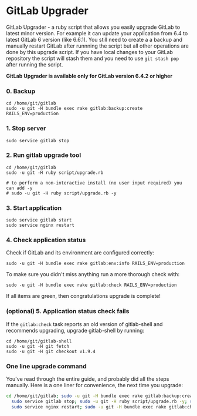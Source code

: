# GitLab Upgrader 

GitLab Upgrader - a ruby script that allows you easily upgrade GitLab to latest minor version.
For example it can update your application from 6.4 to latest GitLab 6 version (like 6.6.1).
You still need to create a a backup and manually restart GitLab after runnning the script but all other operations are done by this upgrade script.
If you have local changes to your GitLab repository the script will stash them and you need to use `git stash pop` after running the script.

__GitLab Upgrader is available only for GitLab version 6.4.2 or higher__

### 0. Backup

    cd /home/git/gitlab
    sudo -u git -H bundle exec rake gitlab:backup:create RAILS_ENV=production

### 1. Stop server

    sudo service gitlab stop

### 2. Run gitlab upgrade tool

    cd /home/git/gitlab
    sudo -u git -H ruby script/upgrade.rb

    # to perform a non-interactive install (no user input required) you can add -y
    # sudo -u git -H ruby script/upgrade.rb -y

### 3. Start application

    sudo service gitlab start
    sudo service nginx restart

### 4. Check application status

Check if GitLab and its environment are configured correctly:

    sudo -u git -H bundle exec rake gitlab:env:info RAILS_ENV=production

To make sure you didn't miss anything run a more thorough check with:

    sudo -u git -H bundle exec rake gitlab:check RAILS_ENV=production

If all items are green, then congratulations upgrade is complete!

### (optional) 5. Application status check fails

If the `gitlab:check` task reports an old version of gitlab-shell and recommends upgrading, upgrade gitlab-shell by running:

```
cd /home/git/gitlab-shell
sudo -u git -H git fetch
sudo -u git -H git checkout v1.9.4
```

### One line upgrade command

You've read through the entire guide, and probably did all the steps manually. Here is a one liner for convenience, the next time you upgrade:

```bash
cd /home/git/gitlab; sudo -u git -H bundle exec rake gitlab:backup:create RAILS_ENV=production; \
  sudo service gitlab stop; sudo -u git -H ruby script/upgrade.rb -y; sudo service gitlab start; \
  sudo service nginx restart; sudo -u git -H bundle exec rake gitlab:check RAILS_ENV=production
```
